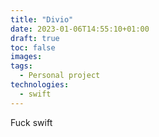 ```yaml
---
title: "Divio"
date: 2023-01-06T14:55:10+01:00
draft: true
toc: false
images:
tags:
  - Personal project
technologies:
  - swift
---
```

Fuck swift

